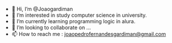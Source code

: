 - 👋 Hi, I’m @Joaogardiman
- 👀 I’m interested in study computer science in university.
- 🌱 I’m currently learning programming logic in alura.
- 💞️ I’m looking to collaborate on ...
- 📫 How to reach me : joaopedrofernandesgardiman@gmail.com

<!---
Joaogardiman/Joaogardiman is a ✨ special ✨ repository because its `README.md` (this file) appears on your GitHub profile.
You can click the Preview link to take a look at your changes.
--->
